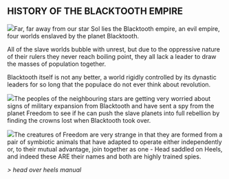 ## HISTORY OF THE BLACKTOOTH EMPIRE

![](texture-crown)Far, far away from our star Sol lies the Blacktooth empire, an evil empire, four
worlds enslaved by the planet Blacktooth.

All of the slave worlds bubble with
unrest, but due to the oppressive nature of their rulers they never reach
boiling point, they all lack a leader to draw the masses of population together.

Blacktooth itself is not any better, a world rigidly controlled by its dynastic
leaders for so long that the populace do not ever think about revolution.

![](texture-head.walking.right.2)The peoples of the neighbouring stars are getting very worried about signs of
military expansion from Blacktooth and have sent a spy from the planet Freedom
to see if he can push the slave planets into full rebellion by finding the
crowns lost when Blacktooth took over.

![](texture-heels.walking.right.2)The creatures of Freedom are very strange in that they are formed from a pair of
symbiotic animals that have adapted to operate either independently or, to their
mutual advantage, join together as one - Head saddled on Heels, and indeed these
ARE their names and both are highly trained spies.

*> head over heels manual*
